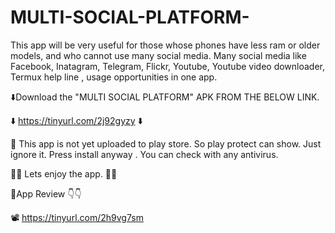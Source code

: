 # MULTI-SOCIAL-PLATFORM-

This app will be very useful for those whose phones have less ram or older models, and who cannot use many social media.
 Many social media like Facebook, Inatagram, Telegram, Flickr, Youtube, Youtube video downloader, Termux help line ,
usage opportunities in one app.



⬇️Download the "MULTI SOCIAL PLATFORM" APK FROM THE BELOW LINK.


⬇️  https://tinyurl.com/2j92gyzy ⬇️


🚫 This app is not yet uploaded to play store. 
So play protect can show. Just ignore it.  Press install anyway . You can check with any antivirus. 

🥳🥳  Lets enjoy the app.  🥳🥳

🚩App Review 👇👇

📽️ https://tinyurl.com/2h9vg7sm







